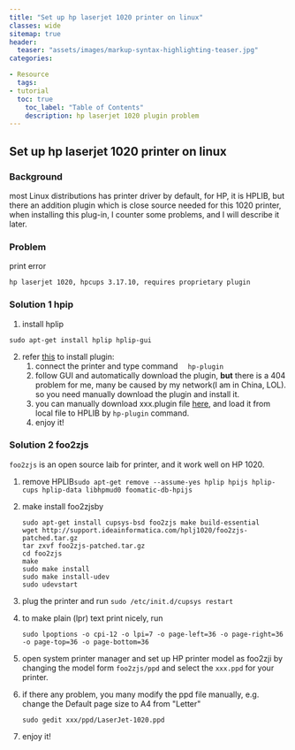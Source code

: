 ```yaml
---
title: "Set up hp laserjet 1020 printer on linux"
classes: wide
sitemap: true
header:
  teaser: "assets/images/markup-syntax-highlighting-teaser.jpg"
categories:

- Resource
  tags:
- tutorial
  toc: true
    toc_label: "Table of Contents"
    description: hp laserjet 1020 plugin problem
---
```


## Set up hp laserjet 1020 printer on linux

### Background

most Linux distributions has printer driver by default, for HP, it is  HPLIB, but there an addition plugin which is close source needed for this 1020 printer, when installing this plug-in, I counter some problems, and I will describe it later.

### Problem

print error

`hp laserjet 1020, hpcups 3.17.10, requires proprietary plugin`

### Solution 1 hpip

1. install hplip

`sudo apt-get install hplip hplip-gui`

2. refer [this](<https://developers.hp.com/hp-linux-imaging-and-printing/binary_plugin.html>) to install plugin:
   1. connect the printer and type command `  hp-plugin` 
   2. follow GUI and automatically download the plugin, **but** there is a 404 problem for me, many be caused by my network(I am in China, LOL). so you need manually download the plugin and install it.
   3. you can manually download xxx.plugin file [here](<https://www.openprinting.org/download/printdriver/auxfiles/HP/plugins/>), and load it from local file to HPLIB by `hp-plugin` command.
   4. enjoy it!

### Solution 2 foo2zjs

`foo2zjs` is an open source laib for printer, and it work well on HP 1020.

1. remove HPLIB`sudo apt-get remove --assume-yes hplip hpijs hplip-cups hplip-data libhpmud0 foomatic-db-hpijs `

2. make install foo2zjsby 
   ```
   sudo apt-get install cupsys-bsd foo2zjs make build-essential
   wget http://support.ideainformatica.com/hplj1020/foo2zjs-patched.tar.gz
   tar zxvf foo2zjs-patched.tar.gz
   cd foo2zjs
   make
   sudo make install
   sudo make install-udev
   sudo udevstart
   ```

3. plug the printer and run `sudo /etc/init.d/cupsys restart`

4. to make plain (lpr) text print nicely, run 

    ```
    sudo lpoptions -o cpi-12 -o lpi=7 -o page-left=36 -o page-right=36 -o page-top=36 -o page-bottom=36
    ```

5. open system printer manager and set up HP printer model as foo2zji by changing the model form `foo2zjs/ppd`  and select the `xxx.ppd` for your printer.

6. if there any problem, you many modify the ppd file manually, e.g. change the Default page size to A4 from "Letter"

   `sudo gedit xxx/ppd/LaserJet-1020.ppd`

7. enjoy it!